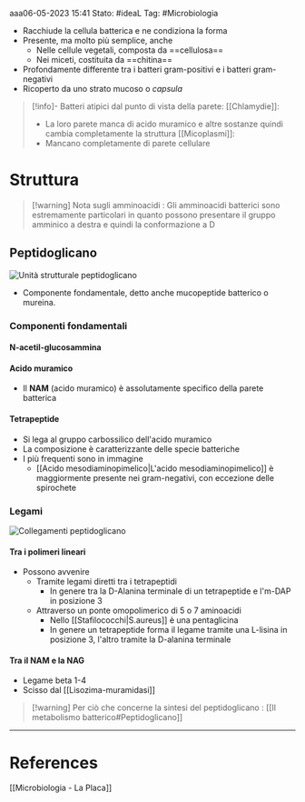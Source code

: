 aaa06-05-2023 15:41
Stato: #ideaL
Tag: #Microbiologia 

- Racchiude la cellula batterica e ne condiziona la forma 
- Presente, ma molto più semplice, anche 
	- Nelle cellule vegetali, composta da ==cellulosa==
	- Nei miceti, costituita da ==chitina==
- Profondamente differente tra i batteri gram-positivi e i batteri gram-negativi
- Ricoperto da uno strato mucoso o *capsula*
>[!info]- Batteri atipici dal punto di vista della parete:
>[[Chlamydie]]:
>	- La loro parete manca di acido muramico e altre sostanze quindi cambia completamente la struttura
>[[Micoplasmi]]:
>	- Mancano completamente di parete cellulare
# Struttura
>[!warning] Nota sugli amminoacidi :
>Gli amminoacidi batterici sono estremamente particolari in quanto possono presentare il gruppo amminico a destra e quindi la conformazione a D
## Peptidoglicano
![Unità strutturale peptidoglicano](https://i.imgur.com/Lj5FNUL.png)
- Componente fondamentale, detto anche mucopeptide batterico o mureina.
### Componenti fondamentali
#### N-acetil-glucosammina
#### Acido muramico
- Il **NAM** (acido muramico) è assolutamente specifico della parete batterica
#### Tetrapeptide
- Si lega al gruppo carbossilico dell'acido muramico
- La composizione è caratterizzante delle specie batteriche
- I più frequenti sono in immagine
	- [[Acido mesodiaminopimelico|L'acido mesodiaminopimelico]] è maggiormente presente nei gram-negativi, con eccezione delle spirochete
### Legami
![Collegamenti peptidoglicano](https://i.imgur.com/PIdKmyt.png)
#### Tra i polimeri lineari
- Possono avvenire 
	- Tramite legami diretti tra i tetrapeptidi 
		- In genere tra la D-Alanina terminale di un tetrapeptide e l'm-DAP in posizione 3
	- Attraverso un ponte omopolimerico di 5 o 7 aminoacidi
		- Nello [[Stafilococchi|S.aureus]] è una pentaglicina
		- In genere un tetrapeptide forma il legame tramite una L-lisina in posizione 3, l'altro tramite la D-alanina terminale
#### Tra il NAM e la NAG
- Legame beta 1-4
- Scisso dal [[Lisozima-muramidasi]] 

>[!warning] Per ciò che concerne la sintesi del peptidoglicano :
>[[Il metabolismo batterico#Peptidoglicano]]

---
# References
[[Microbiologia - La Placa]]